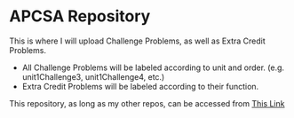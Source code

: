 # APCSA Repository
This is where I will upload Challenge Problems, as well as Extra Credit Problems.
- All Challenge Problems will be labeled according to unit and order. (e.g. unit1Challenge3, unit1Challenge4, etc.)
- Extra Credit Problems will be labeled according to their function.

This repository, as long as my other repos, can be accessed from [This Link](http://jhart.us.to)
